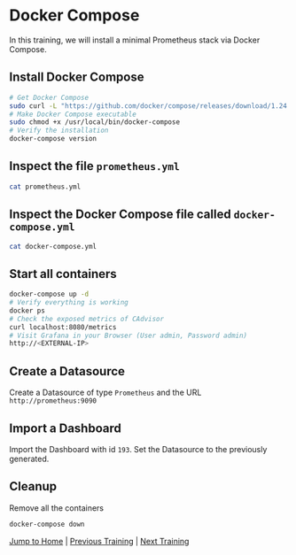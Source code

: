 # Docker Compose

In this training, we will install a minimal Prometheus stack via Docker Compose. 

## Install Docker Compose
```bash
# Get Docker Compose
sudo curl -L "https://github.com/docker/compose/releases/download/1.24.1/docker-compose-$(uname -s)-$(uname -m)" -o /usr/local/bin/docker-compose
# Make Docker Compose executable
sudo chmod +x /usr/local/bin/docker-compose
# Verify the installation
docker-compose version
```

## Inspect the file `prometheus.yml`
```bash
cat prometheus.yml
```

## Inspect the Docker Compose file called `docker-compose.yml`
```bash
cat docker-compose.yml
```

## Start all containers
```bash
docker-compose up -d
# Verify everything is working
docker ps
# Check the exposed metrics of CAdvisor
curl localhost:8080/metrics
# Visit Grafana in your Browser (User admin, Password admin)
http://<EXTERNAL-IP>
```

## Create a Datasource
Create a Datasource of type `Prometheus` and the URL `http://prometheus:9090`

## Import a Dashboard
Import the Dashboard with id `193`. Set the Datasource to the previously generated.

## Cleanup
Remove all the containers
```bash
docker-compose down
```

[Jump to Home](../README.md) | [Previous Training](../17_volumes/README.md) | [Next Training](../19_privileged-container/README.md)